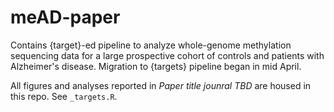 # meAD-paper

Contains {target}-ed pipeline to analyze whole-genome methylation 
sequencing data for a large prospective cohort of controls and 
patients with Alzheimer's disease. Migration to {targets} pipeline began 
in mid April.

All figures and analyses reported in *Paper title jounral TBD* are housed 
in this repo. See `_targets.R`.
